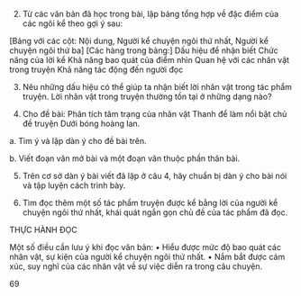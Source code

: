 2. Từ các văn bản đã học trong bài, lập bảng tổng hợp về đặc điểm của các ngôi kể theo gợi ý sau:

[Bảng với các cột: Nội dung, Người kể chuyện ngôi thứ nhất, Người kể chuyện ngôi thứ ba]
[Các hàng trong bảng:]
Dấu hiệu để nhận biết
Chức năng của lời kể
Khả năng bao quát của điểm nhìn
Quan hệ với các nhân vật trong truyện
Khả năng tác động đến người đọc

3. Nêu những dấu hiệu có thể giúp ta nhận biết lời nhân vật trong tác phẩm truyện. Lời nhân vật trong truyện thường tồn tại ở những dạng nào?

4. Cho đề bài: Phân tích tâm trạng của nhân vật Thanh để làm nổi bật chủ đề truyện Dưới bóng hoàng lan.

a. Tìm ý và lập dàn ý cho đề bài trên.

b. Viết đoạn văn mở bài và một đoạn văn thuộc phần thân bài.

5. Trên cơ sở dàn ý bài viết đã lập ở câu 4, hãy chuẩn bị dàn ý cho bài nói và tập luyện cách trình bày.

6. Tìm đọc thêm một số tác phẩm truyện được kể bằng lời của người kể chuyện ngôi thứ nhất, khái quát ngắn gọn chủ đề của tác phẩm đã đọc.

THỰC HÀNH ĐỌC

Một số điều cần lưu ý khi đọc văn bản:
• Hiểu được mức độ bao quát các nhân vật, sự kiện của người kể chuyện ngôi thứ nhất.
• Nắm bắt được cảm xúc, suy nghĩ của các nhân vật về sự việc diễn ra trong câu chuyện.

69